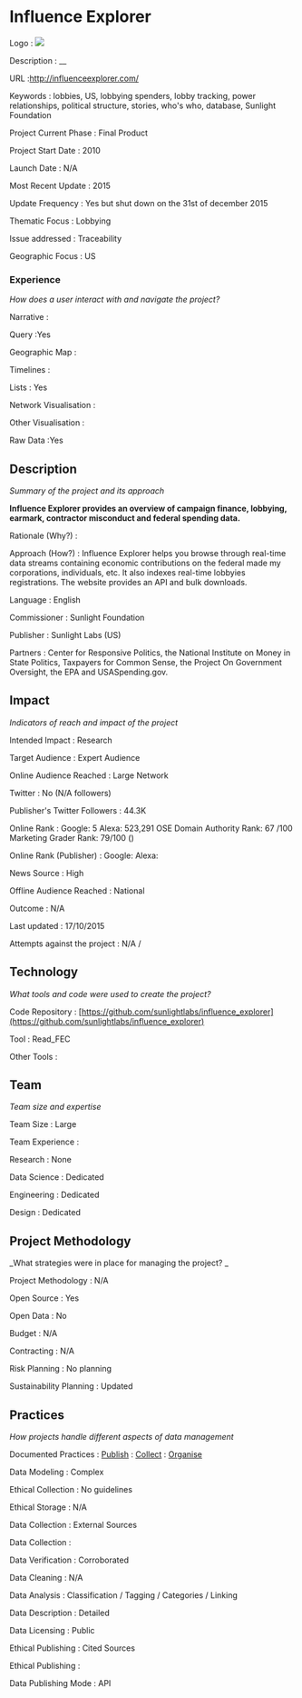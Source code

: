# Influence Explorer

Logo
: ![](N/A)

Description
: __

URL
:http://influenceexplorer.com/


Keywords
: lobbies, US, lobbying spenders, lobby tracking, power relationships, political structure, stories, who&#39;s who, database, Sunlight Foundation



Project Current Phase
: Final Product

    

Project Start Date
: 2010



Launch Date
: N/A



Most Recent Update
: 2015



Update Frequency
: Yes but shut down on the 31st of december 2015



Thematic Focus
: Lobbying



Issue addressed
: Traceability 



Geographic Focus
: US


### Experience

_How does a user interact with and navigate the project?_

Narrative
:  

Query
:Yes
 

Geographic Map
:  

Timelines
:  

Lists
: Yes 

Network Visualisation
:  

Other Visualisation
:   

Raw Data 
:Yes

## Description

_Summary of the project and its approach_

__Influence Explorer provides an overview of campaign finance, lobbying, earmark, contractor misconduct and federal spending data.__


Rationale (Why?)
: 



Approach (How?)
: Influence Explorer helps you browse through real-time data streams containing economic contributions on the federal made my corporations, individuals, etc. It also indexes real-time lobbyies registrations. The website provides an API and bulk downloads.



Language
: English



Commissioner
: Sunlight Foundation



Publisher
: Sunlight Labs (US)



Partners
: Center for Responsive Politics, the National Institute on Money in State Politics, Taxpayers for Common Sense, the Project On Government Oversight, the EPA and USASpending.gov.


## Impact

_Indicators of reach and impact of the project_

Intended Impact
: Research



Target Audience
: Expert Audience



Online Audience Reached
: Large Network



Twitter
: No (N/A followers)



Publisher's Twitter Followers
: 44.3K



Online Rank
:  Google: 5   Alexa: 523,291  OSE Domain Authority Rank:  67 /100  Marketing Grader Rank: 79/100 ()


Online Rank (Publisher)
:  Google:   Alexa: 



News Source
: High 



Offline Audience Reached
: National



Outcome
: N/A



Last updated
: 17/10/2015


Attempts against the project
: N/A  / 


## Technology

_What tools and code were used to create the project?_

Code Repository
: [https://github.com/sunlightlabs/influence_explorer](https://github.com/sunlightlabs/influence_explorer)



Tool
: Read_FEC



Other Tools
: 


## Team

_Team size and expertise_

Team Size
: Large



Team Experience
:  

Research
: None 

Data Science
: Dedicated 

Engineering
:  Dedicated

Design
: Dedicated


## Project Methodology

_What strategies were in place for managing the project? _

Project Methodology
: N/A



Open Source
: Yes



Open Data
: No



Budget
: N/A



Contracting
: N/A



Risk Planning
: No planning



Sustainability Planning
: Updated



## Practices

_How projects handle different aspects of data management_

Documented Practices
: [Publish](http://sunlightlabs.github.io/datacommons/) 
: [Collect](http://influenceexplorer.com/about/methodology)
: [Organise](http://influenceexplorer.com/about/methodology)


Data Modeling
: Complex



Ethical Collection
: No guidelines



Ethical Storage
: N/A



Data Collection
: External Sources



Data Collection
: 



Data Verification
: Corroborated



Data Cleaning
: N/A



Data Analysis
: Classification / Tagging / Categories / Linking



Data Description
: Detailed



Data Licensing
: Public



Ethical Publishing
: Cited Sources



Ethical Publishing
: 



Data Publishing Mode
: API
